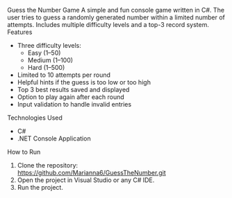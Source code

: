 Guess the Number Game
A simple and fun console game written in C#. The user tries to guess a randomly generated number within a limited number of attempts. Includes multiple difficulty levels and a top-3 record system.
Features
- Three difficulty levels:
  - Easy (1–50)
  - Medium (1–100)
  - Hard (1–500)
- Limited to 10 attempts per round
- Helpful hints if the guess is too low or too high
- Top 3 best results saved and displayed
- Option to play again after each round
- Input validation to handle invalid entries

Technologies Used
- C#
- .NET Console Application

How to Run
1. Clone the repository: https://github.com/Marianna6/GuessTheNumber.git
2. Open the project in Visual Studio or any C# IDE.
3. Run the project.
